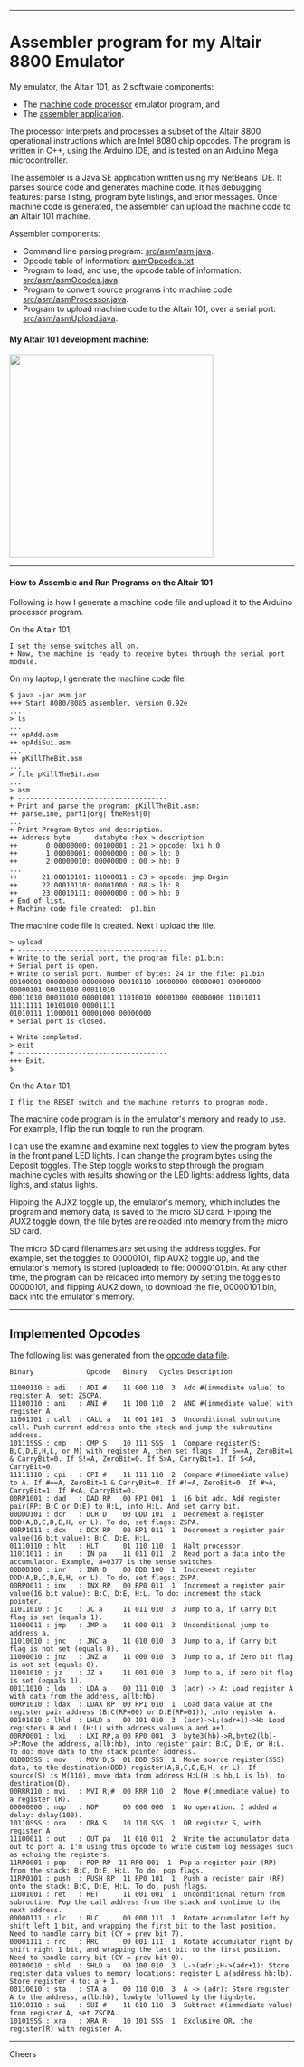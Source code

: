 --------------------------------------------------------------------------------
# Assembler program for my Altair 8800 Emulator

My emulator, the Altair 101, as 2 software components:
+ The [machine code processor](../Processor/Processor.ino) emulator program, and
+ The [assembler application](src/asm/).

The processor interprets and processes a subset of the Altair 8800 operational instructions which are Intel 8080 chip opcodes.
The program is written in C++, using the Arduino IDE, and is tested on an Arduino Mega microcontroller.

The assembler is a Java SE application written using my NetBeans IDE.
It parses source code and generates machine code.
It has debugging features: parse listing, program byte listings, and error messages.
Once machine code is generated, the assembler can upload the machine code to an Altair 101 machine.

Assembler components:
+ Command line parsing program: [src/asm/asm.java](src/asm/asm.java).
+ Opcode table of information: [asmOpcodes.txt](asmOpcodes.txt).
+ Program to load, and use, the opcode table of information: [src/asm/asmOcodes.java](src/asm/asmOpcodes.java).
+ Program to convert source programs into machine code: [src/asm/asmProcessor.java](src/asm/asmProcessor.java).
+ Program to upload machine code to the Altair 101, over a serial port: [src/asm/asmUpload.java](src/asm/asmUpload.java).

#### My Altair 101 development machine:

<img width="360px"  src="../hardware/Altair101dev6.jpg"/>

--------------------------------------------------------------------------------
#### How to Assemble and Run Programs on the Altair 101

Following is how I generate a machine code file and upload it to the Arduino processor program.

On the Altair 101,
````
I set the sense switches all on.
+ Now, the machine is ready to receive bytes through the serial port module.
````
On my laptop, I generate the machine code file.
````
$ java -jar asm.jar 
+++ Start 8080/8085 assembler, version 0.92e
...
> ls
...
++ opAdd.asm
++ opAdiSui.asm
...
++ pKillTheBit.asm
...
> file pKillTheBit.asm
...
> asm
+ -------------------------------------
+ Print and parse the program: pKillTheBit.asm:
++ parseLine, part1|org| theRest|0|
...
+ Print Program Bytes and description.
++ Address:byte      databyte :hex > description
++       0:00000000: 00100001 : 21 > opcode: lxi h,0
++       1:00000001: 00000000 : 00 > lb: 0
++       2:00000010: 00000000 : 00 > hb: 0
...
++      21:00010101: 11000011 : C3 > opcode: jmp Begin
++      22:00010110: 00001000 : 08 > lb: 8
++      23:00010111: 00000000 : 00 > hb: 0
+ End of list.
+ Machine code file created:  p1.bin
````
The machine code file is created. Next I upload the file.
````
> upload
+ -------------------------------------
+ Write to the serial port, the program file: p1.bin:
+ Serial port is open.
+ Write to serial port. Number of bytes: 24 in the file: p1.bin
00100001 00000000 00000000 00010110 10000000 00000001 00000000 00000101 00011010 00011010 
00011010 00011010 00001001 11010010 00001000 00000000 11011011 11111111 10101010 00001111 
01010111 11000011 00001000 00000000 
+ Serial port is closed.

+ Write completed.
> exit
+ -------------------------------------
+++ Exit.
$
````
On the Altair 101,
````
I flip the RESET switch and the machine returns to program mode.
````
The machine code program is in the emulator's memory and ready to use.
For example, I flip the run toggle to run the program.

I can use the examine and examine next toggles to view the program bytes in the front panel LED lights.
I can change the program bytes using the Deposit toggles.
The Step toggle works to step through the program machine cycles
with results showing on the LED lights: address lights, data lights, and status lights.

Flipping the AUX2 toggle up, the emulator's memory,
which includes the program and memory data, is saved to the micro SD card.
Flipping the AUX2 toggle down, the file bytes are reloaded into memory from the micro SD card.

The micro SD card filenames are set using the address toggles.
For example, set the toggles to 00000101, flip AUX2 toggle up,
and the emulator's memory is stored (uploaded) to file: 00000101.bin.
At any other time, the program can be reloaded into memory by
setting the toggles to 00000101, and flipping AUX2 down,
to download the file, 00000101.bin, back into the emulator's memory.

--------------------------------------------------------------------------------
## Implemented Opcodes

The following list was generated from the [opcode data file](asmOpcodes.txt).
````
Binary             Opcode   Binary   Cycles Description
-------------------------------------
11000110 : adi   : ADI #    11 000 110  3  Add #(immediate value) to register A, set: ZSCPA.
11100110 : ani   : ANI #    11 100 110  2  AND #(immediate value) with register A.
11001101 : call  : CALL a   11 001 101  3  Unconditional subroutine call. Push current address onto the stack and jump the subroutine address.
10111SSS : cmp   : CMP S    10 111 SSS  1  Compare register(S: B,C,D,E,H,L, or M) with register A, then set flags. If S==A, ZeroBit=1 & CarryBit=0. If S!=A, ZeroBit=0. If S>A, CarryBit=1. If S<A, CarryBit=0.
11111110 : cpi   : CPI #    11 111 110  2  Compare #(immediate value) to A. If #==A, ZeroBit=1 & CarryBit=0. If #!=A, ZeroBit=0. If #>A, CarryBit=1. If #<A, CarryBit=0.
00RP1001 : dad   : DAD RP   00 RP1 001  1  16 bit add. Add register pair(RP: B:C or D:E) to H:L, into H:L. And set carry bit.
00DDD101 : dcr   : DCR D    00 DDD 101  1  Decrement a register DDD(A,B,C,D,E,H, or L). To do, set flags: ZSPA.
00RP1011 : dcx   : DCX RP   00 RP1 011  1  Decrement a register pair value(16 bit value): B:C, D:E, H:L.
01110110 : hlt   : HLT      01 110 110  1  Halt processor.
11011011 : in    : IN pa    11 011 011  2  Read port a data into the accumulator. Example, a=0377 is the sense switches.
00DDD100 : inr   : INR D    00 DDD 100  1  Increment register DDD(A,B,C,D,E,H, or L). To do, set flags: ZSPA.
00RP0011 : inx   : INX RP   00 RP0 011  1  Increment a register pair value(16 bit value): B:C, D:E, H:L. To do: increment the stack pointer.
11011010 : jc    : JC a     11 011 010  3  Jump to a, if Carry bit flag is set (equals 1).
11000011 : jmp   : JMP a    11 000 011  3  Unconditional jump to address a.
11010010 : jnc   : JNC a    11 010 010  3  Jump to a, if Carry bit flag is not set (equals 0).
11000010 : jnz   : JNZ a    11 000 010  3  Jump to a, if Zero bit flag is not set (equals 0).
11001010 : jz    : JZ a     11 001 010  3  Jump to a, if zero bit flag is set (equals 1).
00111010 : lda   : LDA a    00 111 010  3  (adr) -> A: Load register A with data from the address, a(lb:hb).
00RP1010 : ldax  : LDAX RP  00 RP1 010  1  Load data value at the register pair address (B:C(RP=00) or D:E(RP=01)), into register A.
00101010 : lhld  : LHLD a   00 101 010  3  (adr)->L;(adr+1)->H: Load registers H and L (H:L) with address values a and a+1.
00RP0001 : lxi   : LXI RP,a 00 RP0 001  3  byte3(hb)->R,byte2(lb)->P:Move the address, a(lb:hb), into register pair: B:C, D:E, or H:L. To do: move data to the stack pointer address.
01DDDSSS : mov   : MOV D,S  01 DDD SSS  1  Move source register(SSS) data, to the destination(DDD) register(A,B,C,D,E,H, or L). If source(S) is M(110), move data from address H:L(H is hb,L is lb), to destination(D).
00RRR110 : mvi   : MVI R,#  00 RRR 110  2  Move #(immediate value) to a register (R).
00000000 : nop   : NOP      00 000 000  1  No operation. I added a delay: delay(100).
10110SSS : ora   : ORA S    10 110 SSS  1  OR register S, with register A.
11100011 : out   : OUT pa   11 010 011  2  Write the accumulator data out to port a. I'm using this opcode to write custom log messages such as echoing the registers.
11RP0001 : pop   : POP RP  11 RP0 001  1  Pop a register pair (RP) from the stack: B:C, D:E, H:L. To do, pop flags.
11RP0101 : push  : PUSH RP  11 RP0 101  1  Push a register pair (RP) onto the stack: B:C, D:E, H:L. To do, push flags.
11001001 : ret   : RET      11 001 001  1  Unconditional return from subroutine. Pop the call address from the stack and continue to the next address.
00000111 : rlc   : RLC      00 000 111  1  Rotate accumulator left by shift left 1 bit, and wrapping the first bit to the last position. Need to handle carry bit (CY = prev bit 7).
00001111 : rrc   : RRC      00 001 111  1  Rotate accumulator right by shift right 1 bit, and wrapping the last bit to the first position. Need to handle carry bit (CY = prev bit 0).
00100010 : shld  : SHLD a   00 100 010  3  L->(adr);H->(adr+1): Store register data values to memory locations: register L a(address hb:lb). Store register H to: a + 1.
00110010 : sta   : STA a    00 110 010  3  A -> (adr): Store register A to the address, a(lb:hb), lowbyte followed by the highbyte.
11010110 : sui   : SUI #    11 010 110  3  Subtract #(immediate value) from register A, set ZSCPA.
10101SSS : xra   : XRA R    10 101 SSS  1  Exclusive OR, the register(R) with register A.
````
--------------------------------------------------------------------------------
Cheers